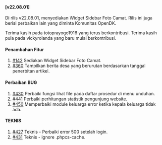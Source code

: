 #### [v22.08.01]

Di rilis v22.08.01, menyediakan Widget Sidebar Foto Camat. Rilis ini juga berisi perbaikan lain yang diminta Komunitas OpenDK.

Terima kasih pada totoprayogo1916 yang terus berkontribusi. Terima kasih pula pada vickyrolanda yang baru mulai berkontribusi.


#### Penambahan Fitur

1. [#142](https://github.com/OpenSID/OpenDK/issues/142) Sediakan Widget Sidebar Foto Camat.
2. [#360](https://github.com/OpenSID/OpenDK/issues/360) Tampilkan berita desa yang berurutan berdasarkan tanggal penerbitan artikel.

#### Perbaikan BUG

1. [#430](https://github.com/OpenSID/OpenDK/issues/430) Perbaiki fungsi lihat file pada daftar prosedur di menu unduhan.
2. [#441](https://github.com/OpenSID/OpenDK/issues/441) Perbaiki perhitungan statistik pengunjung website.
3. [#450](https://github.com/OpenSID/OpenDK/issues/450) Memperbaiki module keluarga error ketika kepala keluarga tidak ada.

#### TEKNIS

1. [#427](https://github.com/OpenSID/OpenDK/pull/427) Teknis - Perbaiki error 500 setelah login.
2. [#431](https://github.com/OpenSID/OpenDK/pull/431) Teknis - ignore .phpcs-cache.
